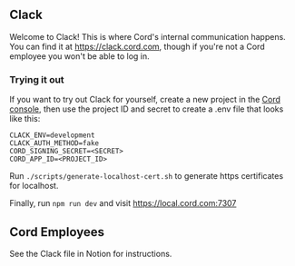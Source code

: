 ## Clack

Welcome to Clack!  This is where Cord's internal communication happens.  You can
find it at https://clack.cord.com, though if you're not a Cord employee you
won't be able to log in.

### Trying it out

If you want to try out Clack for yourself, create a new project in the [Cord
console](https://console.cord.com), then use the project ID and secret to create
a .env file that looks like this:

```
CLACK_ENV=development
CLACK_AUTH_METHOD=fake
CORD_SIGNING_SECRET=<SECRET>
CORD_APP_ID=<PROJECT_ID>
```

Run `./scripts/generate-localhost-cert.sh` to generate https certificates for
localhost.

Finally, run `npm run dev` and visit https://local.cord.com:7307

## Cord Employees

See the Clack file in Notion for instructions.
